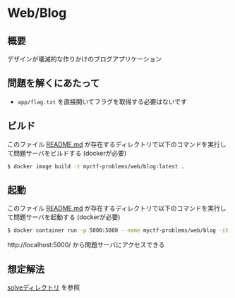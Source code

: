# Web/Blog

## 概要

デザインが壊滅的な作りかけのブログアプリケーション

## 問題を解くにあたって

- `app/flag.txt` を直接開いてフラグを取得する必要はないです

## ビルド

このファイル [README.md](README.md) が存在するディレクトリで以下のコマンドを実行して問題サーバをビルドする (dockerが必要)

```bash
$ docker image build -t myctf-problems/web/blog:latest .
```

## 起動

このファイル [README.md](README.md) が存在するディレクトリで以下のコマンドを実行して問題サーバを起動する (dockerが必要)

```bash
$ docker container run -p 5000:5000 --name myctf-problems/web/blog -it myctf-problems/web/blog:latest
```

http://localhost:5000/ から問題サーバにアクセスできる

## 想定解法

[solveディレクトリ](solve) を参照


